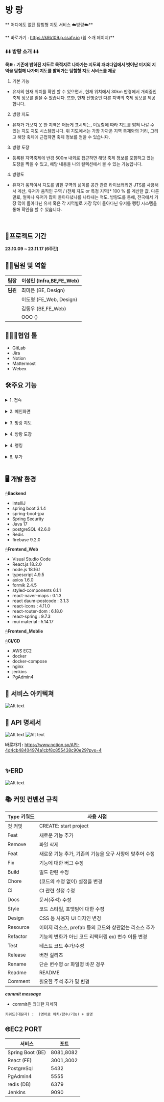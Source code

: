  # 방 랑 
** 어디에도 없던 탐험형 지도 서비스 ☁️방랑☁️**<br><br>
** 바로가기 : https://k9b109.p.ssafy.io (웹 소개 페이지)** 
<br>

### ⬇️⬇️ 방랑 소개 ⬇️⬇️


**목표 : 기존에 밝혀진 지도로 목적지로 나아가는 지도의 패러다임에서 벗어난
				 미지의 지역을 탐험해 나가며 지도를 밝혀가는 탐험형 지도 서비스를 제공**

1. 기본 기능

 - 유저의 현재 위치를 확인 할 수 있으면서, 현재 위치에서 30km 반경에서 개최중인 축제
	 정보를 얻을 수 있습니다. 또한, 현재 진행중인 다른 지역의 축제 정보를 제공합니다.

2. 방랑 지도

 - 유저가 가보지 못 한 지역은 어둡게 표시되는, 이동함에 따라 지도를 밝혀 나갈 수 있는 지도
	 지도 시스템입니다. 위 지도에서는 가장 가까운 지역 축제와의 거리, 그리고 해당 축제에
   근접하면 축제 정보를 얻을 수 있습니다.

3. 방랑 도장

 - 등록된 지역축제에 반경 500m 내외로 접근하면 해당 축제 정보를 포함하고 있는 도장을 
	 찍을 수 있고, 해당 내용을 나의 컬렉션에서 볼 수 있는 기능입니다.

4. 방랑도

 - 유저가 움직여서 지도를 밝힌 구역의 넓이를 공간 관련 라이브러리인 JTS를 사용해서 계산,
	 유저가 움직인 구역 / (전체 지도 or 특정 지역)* 100 % 를 계산한 값.
	 다른말로, 얼마나 유저가 많이 돌아다녔나를 나타내는 척도.
	 방랑도를 통해, 전국에서 가장 많이 돌아다닌 유저 혹은 각 지역별로 가장 많이 돌아다닌
	 유저를 랭킹 시스템을 통해 확인을 할 수 있습니다.
<br>


## 📅프로젝트 기간

**23.10.09 ~ 23.11.17 (6주간)**

## 🧝‍♂️팀원 및 역할

| **팀장** | 이성민 (Infra,BE,FE_Web)   |
|----------|---------------------|
| **팀원** | 최미은 (BE, Design) |
|          | 이도형 (FE_Web, Design) |
|          | 김동우 (BE,FE_Web) |
|          | OOO () |

## 👨‍👩‍👧협업 툴

- GitLab
- Jira
- Notion
- Mattermost
- Webex


## 🛠️주요 기능

<details>
<summary>1. 접속</summary>

![Alt text](readmeImg/접속1.jpg)
![Alt text](readmeImg/접속2.jpg)
![Alt text](readmeImg/접속3.jpg)
![Alt text](readmeImg/접속4.jpg)
![Alt text](readmeImg/접속5.jpg)
![Alt text](readmeImg/접속6.jpg)
![Alt text](readmeImg/접속7.jpg)
![Alt text](readmeImg/접속8.jpg)
</details></br>

<details>
<summary>2. 메인화면</summary>

![Alt text](readmeImg/메인1.jpg)
![Alt text](readmeImg/메인2.jpg)
![Alt text](readmeImg/메인3.jpg)
![Alt text](readmeImg/메인4.jpg)
![Alt text](readmeImg/메인5.jpg)
![Alt text](readmeImg/메인6.jpg)
</details></br>

<details>
<summary>3. 방랑 지도</summary>

![Alt text](readme사진/image-4.png)
![Alt text](readme사진/image-7.png)
![Alt text](readme사진/image-6.png)
</details></br>

<details>
<summary>4. 방랑 도장</summary>
![Alt text](readme사진/image-8.png)
![Alt text](readme사진/image-9.png)
![Alt text](readme사진/image-10.png)
![Alt text](readme사진/image-11.png)
</details></br>


<details>
<summary>4. 랭킹</summary>
![Alt text](readmeImg/ranking/ranking1.png)
![Alt text](readmeImg/ranking/ranking2.png)
![Alt text](readmeImg/ranking/ranking3.png)
 - 유저들의 전체 지도 혹은 각 지역별 방랑도를 측정하여 랭킹을 매기고, 아래로 드래그해서 다른 유저들도 확인할 수 있습니다.
 - 친구들의 랭킹도 함께 확인 할 수 있습니다.
![Alt text](readmeImg/ranking/ranking.gif)
</details></br>

<details>
<summary>6. 부가</summary>
![Alt text](readmeImg/etc/etc1.jpg)
![Alt text](readmeImg/etc/etc2.jpg)
![Alt text](readmeImg/etc/etc3.jpg)
![Alt text](readmeImg/etc/etc4.jpg)
![Alt text](readmeImg/etc/etc5.jpg)
![Alt text](readmeImg/etc/etc6.jpg)
![Alt text](readmeImg/etc/etc7.jpg)
![Alt text](readmeImg/etc/etc8.jpg)
![Alt text](readmeImg/etc/etc9.jpg)
![Alt text](readmeImg/etc/etc10.jpg)
![Alt text](readmeImg/etc/etc11.jpg)

</details></br>

## 🖥️ 개발 환경

🖱**Backend**

- IntelliJ
- spring boot 3.1.4
- spring-boot-jpa
- Spring Security
- Java 17
- postgreSQL 42.6.0
- Redis
- firebase 9.2.0

🖱**Frontend_Web**

- Visual Studio Code
- React.js 18.2.0
- node.js 18.16.1
- typescript 4.9.5
- axios 1.6.0
- formik 2.4.5
- styled-components 6.1.1
- react-naver-maps : 0.1.3
- react daum-postcode : 3.1.3
- react-icons : 4.11.0
- react-router-dom : 6.18.0
- react-spring : 9.7.3
- mui material : 5.14.17

🖱**Frontend_Moblie**



🖱**CI/CD**

- AWS EC2
- docker
- docker-compose
- nginx
- jenkins
- PgAdmin4

## 🔧 서비스 아키텍쳐

![Alt text](readmeImg/SystenArchitecture.png)

## 📑 API 명세서

![Alt text](readmeImg/api1.png)
![Alt text](readmeImg/api2.png)


**바로가기 :**
https://www.notion.so/API-4d4cb48404974a1cbf8c855438c90e29?pvs=4
<br><br>

## ✨ERD

![Alt text](readmeImg/erd_image.png)

## 📚 커밋 컨벤션 규칙

| Type 키워드 | 사용 시점 |
| --- | --- |
| 첫 커밋 | CREATE: start project |
| Feat | 새로운 기능 추가 |
| Remove | 파일 삭제 |
| Feat | 새로운 기능 추가, 기존의 기능을 요구 사항에 맞추어 수정 |
| Fix | 기능에 대한 버그 수정 |
| Build | 빌드 관련 수정 |
| Chore | (코드의 수정 없이) 설정을 변경 |
| Ci | CI 관련 설정 수정 |
| Docs | 문서(주석) 수정 |
| Style | 코드 스타일, 포맷팅에 대한 수정 |
| Design | CSS 등 사용자 UI 디자인 변경 |
| Resource | 이미지 리소스, prefab 등의 코드와 상관없는 리소스 추가 |
| Refactor | 기능의 변화가 아닌 코드 리팩터링 ex) 변수 이름 변경 |
| Test | 테스트 코드 추가/수정 |
| Release | 버전 릴리즈 |
| Rename | 단순 변수명 or 파일명 바꾼 경우 |
| Readme | README |
| Comment | 필요한 주석 추가 및 변경 |
 ***commit message***
  - commit은 최대한 자세히

`키워드(대문자) :  (영어로 위치/함수/기능) + 설명`

## 🌐EC2 PORT

| 서비스              | 포트  |
|---------------------|-------|
| Spring Boot (BE)    | 8081,8082  |
| React (FE)          | 3001,3002  |
| PostgreSql          | 5432  |
| PgAdmin4            | 5555  |
| redis (DB)          | 6379  |
| Jenkins             | 9090  |


